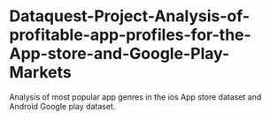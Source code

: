 # Dataquest-Project-Analysis-of-profitable-app-profiles-for-the-App-store-and-Google-Play-Markets
Analysis of most popular app genres in the ios App store dataset and Android Google play dataset.
